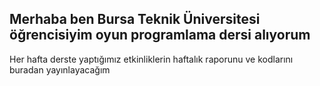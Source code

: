 ## Merhaba ben Bursa Teknik Üniversitesi öğrencisiyim oyun programlama dersi alıyorum
Her hafta derste yaptığımız etkinliklerin haftalık raporunu ve kodlarını buradan yayınlayacağım
